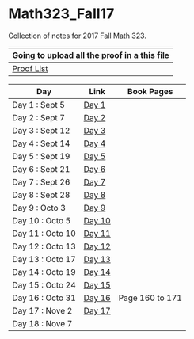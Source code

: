 # Math323_Fall17
Collection of notes for 2017 Fall Math 323. 

| Going to upload all the proof in a this file          |                   
| -------------                                         |
|[Proof List](https://github.com/bangoga/Math323_Fall17/blob/master/Proofs.pdf)|   



| Day              | Link          | Book Pages    |         
| -------------    | ------------- | ------------- |
| Day 1 : Sept 5   | [Day 1](https://github.com/bangoga/Math323_Fall17/blob/master/Class%20Notes/Day_1.pdf)  | |
| Day 2 : Sept 7   | [Day 2](https://github.com/bangoga/Math323_Fall17/blob/master/Class%20Notes/Day_2.pdf)  | |
| Day 3 : Sept 12  | [Day 3](https://github.com/bangoga/Math323_Fall17/blob/master/Class%20Notes/Day_3.pdf)  | |
| Day 4 : Sept 14  | [Day 4](https://github.com/bangoga/Math323_Fall17/blob/master/Class%20Notes/Day_4.pdf)  | |
| Day 5 : Sept 19  | [Day 5](https://github.com/bangoga/Math323_Fall17/blob/master/Class%20Notes/Day_5.pdf)  | |
| Day 6 : Sept 21  | [Day 6](https://github.com/bangoga/Math323_Fall17/blob/master/Class%20Notes/Day_6.pdf)  | |
| Day 7 : Sept 26  | [Day 7](https://github.com/bangoga/Math323_Fall17/blob/master/Class%20Notes/Day_7.pdf)  | |
| Day 8 : Sept 28  | [Day 8](https://github.com/bangoga/Math323_Fall17/blob/master/Class%20Notes/Day_8.pdf)  | |
| Day 9 : Octo 3   | [Day 9](https://github.com/bangoga/Math323_Fall17/blob/master/Class%20Notes/Day_9.pdf)  | |
| Day 10 : Octo 5  | [Day 10](https://github.com/bangoga/Math323_Fall17/blob/master/Class%20Notes/Day_10.pdf)  | |
| Day 11 : Octo 10 | [Day 11](https://github.com/bangoga/Math323_Fall17/blob/master/Class%20Notes/Day_11.pdf)  | |
| Day 12 : Octo 13 | [Day 12](https://github.com/bangoga/Math323_Fall17/blob/master/Class%20Notes/Day_12.pdf)  | |
| Day 13 : Octo 17 | [Day 13](https://github.com/bangoga/Math323_Fall17/blob/master/Class%20Notes/day%2013.pdf)  | |
| Day 14 : Octo 19 | [Day 14](https://github.com/bangoga/Math323_Fall17/blob/master/Class%20Notes/Day_14.pdf)  | |
| Day 15 : Octo 24 | [Day 15](https://github.com/bangoga/Math323_Fall17/blob/master/Class%20Notes/Day_15.pdf)  | |
| Day 16 : Octo 31 | [Day 16](https://github.com/bangoga/Math323_Fall17/blob/master/Class%20Notes/Day_16%20(After%20Mid%20Term).pdf)  | Page 160 to 171 |
| Day 17 : Nove 2  | [Day 17](https://github.com/bangoga/Math323_Fall17/blob/master/Class%20Notes/Day_17.pdf)  | |
| Day 18 : Nove 7  |   | |




